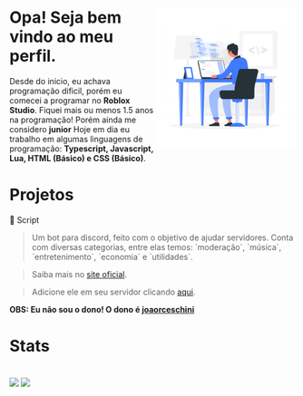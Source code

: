 <div style="clear: both;">
   <img src="https://github.com/joaorceschini/joaorceschini/raw/master/coding.svg" width=250px align="right">

  <h1>Opa! Seja bem vindo ao meu perfil.</h1>

  Desde do inicio, eu achava programação dificil, porém eu comecei a programar no <strong>Roblox Studio</strong>.
  Fiquei mais ou menos 1.5 anos na programação! Porém ainda me considero <strong>junior</strong>
  Hoje em dia eu trabalho em algumas linguagens de programação: <strong>Typescript, Javascript, Lua, HTML (Básico) e CSS (Básico)</strong>.

  <h1>Projetos</h1>

  👾 Script<br>
  <blockquote>Um bot para discord, feito com o objetivo de ajudar servidores. Conta com diversas categorias, entre elas temos: `moderação`, `música`, `entretenimento`, `economia` e `utilidades`.</blockquote>
  <blockquote> Saiba mais no <a href="https://script-bot.vercel.app/">site oficial</a>.</blockquote>
  <blockquote> Adicione ele em seu servidor clicando <a href="https://discord.com/oauth2/authorize?=&client_id=762764583793459200&scope=bot&permissions=8">aqui</a>.<br></blockquote>
  <strong>OBS: Eu não sou o dono! O dono é <a href="https://github.com/joaorceschini">joaorceschini</a></strong>
  <br>
  <h1>Stats<h1> 
</div>

<img src="https://github-readme-stats.vercel.app/api?username=LeoNidioJose&theme=onedark" style="display: inline-block;">
<img src="https://github-readme-stats.vercel.app/api/top-langs/?username=LeoNidioJose&hide=html&layout=compact&theme=onedark" style="display: inline-block;">

